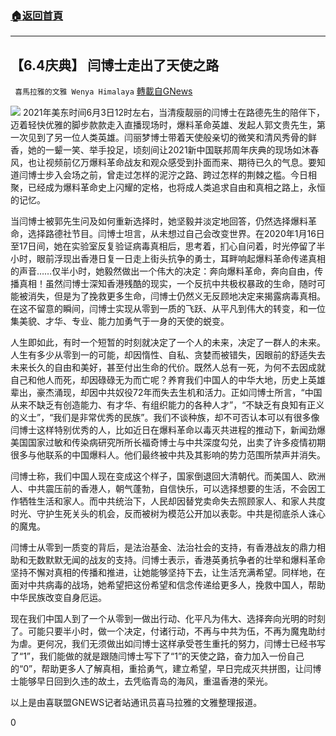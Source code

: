###  [:house:返回首頁](https://github.com/ourhimalayas/txt)
---

## 【6.4庆典】 闫博士走出了天使之路
` 喜馬拉雅的文雅 Wenya Himalaya` [轉載自GNews](https://gnews.org/zh-hans/1295704/)

![]()![](https://gnews-media-offload.s3.amazonaws.com/wp-content/uploads/2021/06/03193145/dr-yan-g.png)
2021年美东时间6月3日12时左右，当清瘦靓丽的闫博士在路德先生的陪伴下，迈着轻快优雅的脚步款款走入直播现场时，爆料革命英雄、发起人郭文贵先生，第一次见到了另一位人类英雄。闫丽梦博士带着天使般亲切的微笑和清风秀骨的鲜香，她的一颦一笑、举手投足，顷刻间让2021新中国联邦周年庆典的现场如沐春风，也让视频前亿万爆料革命战友和观众感受到扑面而来、期待已久的气息。要知道闫博士步入会场之前，曾走过怎样的泥泞之路、跨过怎样的荆棘之槛。今日相聚，已经成为爆料革命史上闪耀的定格，也将成人类追求自由和真相之路上，永恒的记忆。

当闫博士被郭先生问及如何重新选择时，她坚毅并淡定地回答，仍然选择爆料革命，选择路德社节目。闫博士坦言，从未想过自己会改变世界。在2020年1月16日至17日间，她在实验室反复验证病毒真相后，思考着，扪心自问着，时光停留了半小时，眼前浮现出香港日复一日走上街头抗争的勇士，耳畔响起爆料革命传递真相的声音……仅半小时，她毅然做出一个伟大的决定：奔向爆料革命，奔向自由，传播真相！虽然闫博士深知香港残酷的现实，一个反抗中共极权暴政的生命，随时可能被消失，但是为了挽救更多生命，闫博士仍然义无反顾地决定来揭露病毒真相。在这不留意的瞬间，闫博士实现从零到一质的飞跃、从平凡到伟大的转变，和一位集美貌、才华、专业、能力加勇气于一身的天使的蜕变。

人生即如此，有时一个短暂的时刻就决定了一个人的未来，决定了一群人的未来。人生有多少从零到一的可能，却因惰性、自私、贪婪而被错失，因眼前的舒适失去未来长久的自由和美好，甚至付出生命的代价。既然人总有一死，为何不去因成就自己和他人而死，却因碌碌无为而亡呢？养育我们中国人的中华大地，历史上英雄辈出，豪杰涌现，却因中共奴役72年而失去生机和活力。正如闫博士所言，“中国从来不缺乏有创造能力、有才华、有组织能力的各种人才”，“不缺乏有良知有正义的义士”，“我们是非常优秀的民族”。我们不谈种族，却不可否认本可以有很多像闫博士这样特别优秀的人，比如近日在爆料革命以毒灭共进程的推动下，新闻劲爆美国国家过敏和传染病研究所所长福奇博士与中共深度勾兑，出卖了许多疫情初期很多与他联系的中国爆料人。他们最终被中共及其影响的势力范围所禁声并消失。

闫博士称，我们中国人现在变成这个样子，国家倒退回大清朝代。而美国人、欧洲人、中共震压前的香港人，朝气蓬勃，自信快乐，可以选择想要的生活，不会因工作牺牲生活和家人。而中共统治下，人民却因替党卖命失去照顾家人、和家人共度时光、守护生死关头的机会，反而被树为模范公开加以表彰。中共是彻底杀人诛心的魔鬼。

闫博士从零到一质变的背后，是法治基金、法治社会的支持，有香港战友的鼎力相助和无数默默无闻的战友的支持。闫博士表示，香港英勇抗争者的壮举和爆料革命坚持不懈对真相的传播和推进，让她能够坚持下去，让生活充满希望。同样地，在面对中共病毒的战场，她希望把这份希望和信念传递给更多人，挽救中国人，帮助中华民族改变自身厄运。

现在我们中国人到了一个从零到一做出行动、化平凡为伟大、选择奔向光明的时刻了。可能只要半小时，做一个决定，付诸行动，不再与中共为伍，不再为魔鬼助纣为虐。更何况，我们无须做出如闫博士这样承受苍生重托的努力，闫博士已经书写了“1”，我们能做的就是跟随闫博士写下了“1”的天使之路，奋力加入一份自己的“0”，帮助更多人了解真相，重拾勇气，建立希望，早日完成灭共拼图，让闫博士能够早日回到久违的故土，去凭临青岛的海风，重温香港的荣光。



以上是由喜联盟GNEWS记者站通讯员喜马拉雅的文雅整理报道。

0
